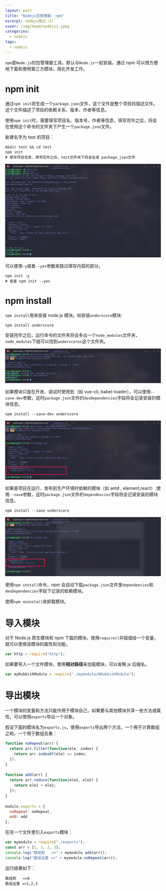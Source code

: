 ```yaml
---
layout: post
title: "Nodejs包管理器: npm"
excerpt: nodejs笔记（1）
cover: /img/head/nodejs1.jpeg
categories:
  - nodejs
tags:
  - nodejs
---
```


`npm`是`Node.js`的包管理器工具，默认与`Node.js`一起安装。通过 npm 可以很方便地下载和使用第三方模块，简化开发工作。

# npm init

通过`npm init`将生成一个`package.json`文件，这个文件是整个项目的描述文件。这个文件描述了项目的依赖关系、版本、作者等信息。

使用`npm init`时，需要填写项目名、版本号、作者等信息，填写完毕之后，将会在使用这个命令的文件夹下产生一个`package.json`文件。

新建名字为 test 的项目：

```
mkdir test && cd test
npm init
# 填写项目信息，填写完毕之后，test文件夹下将会生成 package.json文件
```

![npm init](/img/2019-06-16-npm-init.png)

可以使用`-y`或者`--yes`参数来跳过填写内容的部分。

```
npm init -y
# 或者 npm init --yes
```

# npm install

`npm install`用来安装 node.js 模块。如安装`underscore`模块:

```
npm install underscore
```

安装完毕之后，运行命令的文件夹将会多出一个`node_modules`文件夹，`node_modules`下就可以找到`underscores`这个文件夹。

![npm install](/img/2019-06-16-npm-install.png)

如果模块只是在开发、调试时使用到（如 vue-cli, babel-loader），可以使用`--save-dev`参数，这时`package.json`文件的`devDependencies`字段将会记录安装的模块信息。

```
npm install --save-dev underscore
```

![npm install --save-dev](/img/2019-06-16-npm-install-save-dev.png)

如果是项目在运行、发布到生产环境时依赖的模块（如 antd , element,react）,使用`--save`参数，这时`package.json`文件的`dependencies`字段将会记录安装的模块信息。

```
npm install --save underscore
```

![npm install --save underscore](/img/2019-06-16-npm-install-save.png)

使用`npm install`命令，npm 会自动下载`package.json`文件里`dependencies`和`devDependencies`字段下记录的依赖模块。

使用`npm uninstall`来卸载模块。

# 导入模块

对于 Node.js 原生模块和 npm 下载的模块，使用`require()`并赋值给一个变量，就可以使用该模块的属性和功能。

```javascript
var http = require("http");
```

如果要导入一个文件模块，使用**相对路径**来加载模块，可以省略 js 后缀名。

```javascript
var myRubbishModule = require("./mymodule/ARubbishModule");
```

# 导出模块

一个模块的变量和方法只能作用于模块自己，如果要与其他模块共享一些方法或属性，可以使用`exports`导出一个对象。

假设下面的模块名为`exports.js`，使用`exports`导出两个方法，一个用于计算数组之和，一个用于数组去重：

```javascript
function noRepeat(arr) {
  return arr.filter(function(ele, index) {
    return arr.indexOf(ele) == index;
  });
}

function add(arr) {
  return arr.reduce(function(ele1, ele2) {
    return ele1 + ele2;
  });
}

module.exports = {
  noRepeat: noRepeat,
  add: add
};
```

在另一个文件里引入`exports`模块：

```javascript
var mymodule = require("./exports");
const arr = [1, 2, 2, 3];
console.log("数组和   =>" + mymodule.add(arr));
console.log("数组去重 =>" + mymodule.noRepeat(arr));
```

运行结果如下：

```
数组和   =>8
数组去重 =>1,2,3
```
